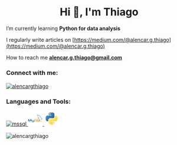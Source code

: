 <h1 align="center">Hi 👋, I'm Thiago</h1>

I’m currently learning **Python for data analysis**

I regularly write articles on [https://medium.com/@alencar.g.thiago](https://medium.com/@alencar.g.thiago)

How to reach me **alencar.g.thiago@gmail.com**

<h3 align="left">Connect with me:</h3>
<p align="left">
<a href="https://linkedin.com/in/alencargthiago" target="blank"><img align="center" src="https://raw.githubusercontent.com/rahuldkjain/github-profile-readme-generator/master/src/images/icons/Social/linked-in-alt.svg" alt="alencargthiago" height="30" width="40" /></a>
</p>

<h3 align="left">Languages and Tools:</h3>
<p align="left"> <a href="https://www.microsoft.com/en-us/sql-server" target="_blank" rel="noreferrer"> <img src="https://www.svgrepo.com/show/303229/microsoft-sql-server-logo.svg" alt="mssql" width="40" height="40"/> </a> <a href="https://www.mysql.com/" target="_blank" rel="noreferrer"> <img src="https://raw.githubusercontent.com/devicons/devicon/master/icons/mysql/mysql-original-wordmark.svg" alt="mysql" width="40" height="40"/> </a> <a href="https://www.python.org" target="_blank" rel="noreferrer"> <img src="https://raw.githubusercontent.com/devicons/devicon/master/icons/python/python-original.svg" alt="python" width="40" height="40"/> </a> </p>

<p><img align="center" src="https://github-readme-stats.vercel.app/api/top-langs?username=alencargthiago&show_icons=true&locale=en&layout=compact" alt="alencargthiago" /></p>
